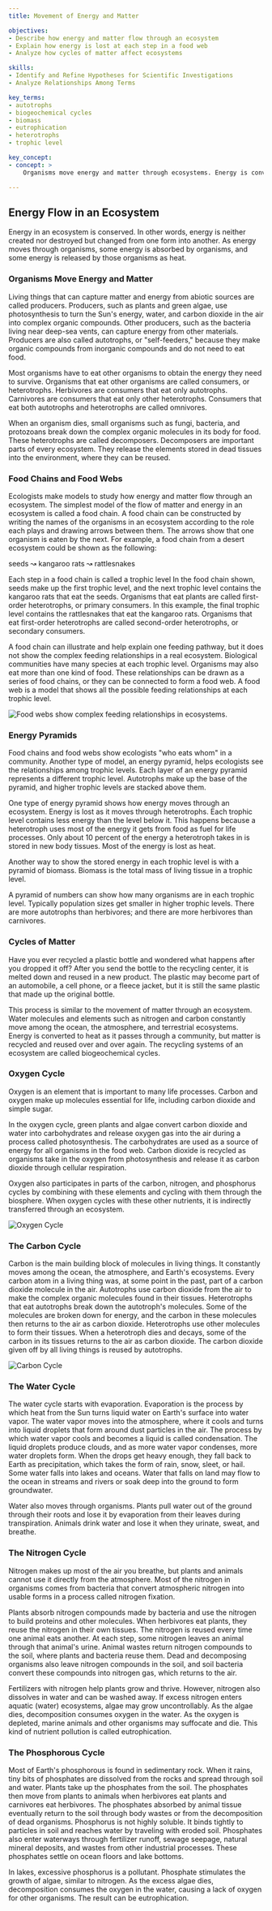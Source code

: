 ```yaml
---
title: Movement of Energy and Matter

objectives:
- Describe how energy and matter flow through an ecosystem
- Explain how energy is lost at each step in a food web
- Analyze how cycles of matter affect ecosystems

skills:
- Identify and Refine Hypotheses for Scientific Investigations
- Analyze Relationships Among Terms

key_terms:
- autotrophs
- biogeochemical cycles
- biomass
- eutrophication
- heterotrophs
- trophic level

key_concept:
- concept: >
    Organisms move energy and matter through ecosystems. Energy is converted to heat as it passes through a community of organisms, but matter is recycled and used over and over again.

---
```


## Energy Flow in an Ecosystem

Energy in an ecosystem is conserved. In other words, energy is neither created nor destroyed but changed from one form into another. As energy moves through organisms, some energy is absorbed by organisms, and some energy is released by those organisms as heat.

### Organisms Move Energy and Matter

Living things that can capture matter and energy from abiotic sources are called producers. Producers, such as plants and green algae, use photosynthesis to turn the Sun's energy, water, and carbon dioxide in the air into complex organic compounds. Other producers, such as the bacteria living near deep-sea vents, can capture energy from other materials. Producers are also called autotrophs, or "self-feeders," because they make organic compounds from inorganic compounds and do not need to eat food.

Most organisms have to eat other organisms to obtain the energy they need to survive. Organisms that eat other organisms are called consumers, or heterotrophs. Herbivores are consumers that eat only autotrophs. Carnivores are consumers that eat only other heterotrophs. Consumers that eat both autotrophs and heterotrophs are called omnivores.

When an organism dies, small organisms such as fungi, bacteria, and protozoans break down the complex organic molecules in its body for food. These heterotrophs are called decomposers. Decomposers are important parts of every ecosystem. They release the elements stored in dead tissues into the environment, where they can be reused.

### Food Chains and Food Webs

Ecologists make models to study how energy and matter flow through an ecosystem. The simplest model of the flow of matter and energy in an ecosystem is called a food chain. A food chain can be constructed by writing the names of the organisms in an ecosystem according to the role each plays and drawing arrows between them. The arrows show that one organism is eaten by the next. For example, a food chain from a desert ecosystem could be shown as the following:

seeds &rarrw; kangaroo rats &rarrw; rattlesnakes

Each step in a food chain is called a trophic level In the food chain shown, seeds make up the first trophic level, and the next trophic level contains the kangaroo rats that eat the seeds. Organisms that eat plants are called first-order heterotrophs, or primary consumers. In this example, the final trophic level contains the rattlesnakes that eat the kangaroo rats. Organisms that eat first-order heterotrophs are called second-order heterotrophs, or secondary consumers.

A food chain can illustrate and help explain one feeding pathway, but it does not show the complex feeding relationships in a real ecosystem. Biological communities have many species at each trophic level. Organisms may also eat more than one kind of food. These relationships can be drawn as a series of food chains, or they can be connected to form a food web. A food web is a model that shows all the possible feeding relationships at each trophic level.

![Food webs show complex feeding relationships in ecosystems.]()

### Energy Pyramids

Food chains and food webs show ecologists "who eats whom" in a community. Another type of model, an energy pyramid, helps ecologists see the relationships among trophic levels. Each layer of an energy pyramid represents a different trophic level. Autotrophs make up the base of the pyramid, and higher trophic levels are stacked above them.

One type of energy pyramid shows how energy moves through an ecosystem. Energy is lost as it moves through heterotrophs. Each trophic level contains less energy than the level below it. This happens because a heterotroph uses most of the energy it gets from food as fuel for life processes. Only about 10 percent of the energy a heterotroph takes in is stored in new body tissues. Most of the energy is lost as heat.

Another way to show the stored energy in each trophic level is with a pyramid of biomass. Biomass is the total mass of living tissue in a trophic level.

A pyramid of numbers can show how many organisms are in each trophic level. Typically population sizes get smaller in higher trophic levels. There are more autotrophs than herbivores; and there are more herbivores than carnivores.

### Cycles of Matter

Have you ever recycled a plastic bottle and wondered what happens after you dropped it off? After you send the bottle to the recycling center, it is melted down and reused in a new product. The plastic may become part of an automobile, a cell phone, or a fleece jacket, but it is still the same plastic that made up the original bottle.

This process is similar to the movement of matter through an ecosystem. Water molecules and elements such as nitrogen and carbon constantly move among the ocean, the atmosphere, and terrestrial ecosystems. Energy is converted to heat as it passes through a community, but matter is recycled and reused over and over again. The recycling systems of an ecosystem are called biogeochemical cycles.

### Oxygen Cycle

Oxygen is an element that is important to many life processes. Carbon and oxygen make up molecules essential for life, including carbon dioxide and simple sugar.

In the oxygen cycle, green plants and algae convert carbon dioxide and water into carbohydrates and release oxygen gas into the air during a process called photosynthesis. The carbohydrates are used as a source of energy for all organisms in the food web. Carbon dioxide is recycled as organisms take in the oxygen from photosynthesis and release it as carbon dioxide through cellular respiration.

Oxygen also participates in parts of the carbon, nitrogen, and phosphorus cycles by combining with these elements and cycling with them through the biosphere. When oxygen cycles with these other nutrients, it is indirectly transferred through an ecosystem.

![Oxygen Cycle]()

### The Carbon Cycle

Carbon is the main building block of molecules in living things. It constantly moves among the ocean, the atmosphere, and Earth's ecosystems. Every carbon atom in a living thing was, at some point in the past, part of a carbon dioxide molecule in the air. Autotrophs use carbon dioxide from the air to make the complex organic molecules found in their tissues. Heterotrophs that eat autotrophs break down the autotroph's molecules. Some of the molecules are broken down for energy, and the carbon in these molecules then returns to the air as carbon dioxide. Heterotrophs use other molecules to form their tissues. When a heterotroph dies and decays, some of the carbon in its tissues returns to the air as carbon dioxide. The carbon dioxide given off by all living things is reused by autotrophs.

![Carbon Cycle]()

### The Water Cycle

The water cycle starts with evaporation. Evaporation is the process by which heat from the Sun turns liquid water on Earth's surface into water vapor. The water vapor moves into the atmosphere, where it cools and turns into liquid droplets that form around dust particles in the air. The process by which water vapor cools and becomes a liquid is called condensation. The liquid droplets produce clouds, and as more water vapor condenses, more water droplets form. When the drops get heavy enough, they fall back to Earth as precipitation, which takes the form of rain, snow, sleet, or hail. Some water falls into lakes and oceans. Water that falls on land may flow to the ocean in streams and rivers or soak deep into the ground to form groundwater.

Water also moves through organisms. Plants pull water out of the ground through their roots and lose it by evaporation from their leaves during transpiration. Animals drink water and lose it when they urinate, sweat, and breathe.

### The Nitrogen Cycle

Nitrogen makes up most of the air you breathe, but plants and animals cannot use it directly from the atmosphere. Most of the nitrogen in organisms comes from bacteria that convert atmospheric nitrogen into usable forms in a process called nitrogen fixation.

Plants absorb nitrogen compounds made by bacteria and use the nitrogen to build proteins and other molecules. When herbivores eat plants, they reuse the nitrogen in their own tissues. The nitrogen is reused every time one animal eats another. At each step, some nitrogen leaves an animal through that animal's urine. Animal wastes return nitrogen compounds to the soil, where plants and bacteria reuse them. Dead and decomposing organisms also leave nitrogen compounds in the soil, and soil bacteria convert these compounds into nitrogen gas, which returns to the air.

Fertilizers with nitrogen help plants grow and thrive. However, nitrogen also dissolves in water and can be washed away. If excess nitrogen enters aquatic (water) ecosystems, algae may grow uncontrollably. As the algae dies, decomposition consumes oxygen in the water. As the oxygen is depleted, marine animals and other organisms may suffocate and die. This kind of nutrient pollution is called eutrophication.

### The Phosphorous Cycle

Most of Earth's phosphorous is found in sedimentary rock. When it rains, tiny bits of phosphates are dissolved from the rocks and spread through soil and water. Plants take up the phosphates from the soil. The phosphates then move from plants to animals when herbivores eat plants and carnivores eat herbivores. The phosphates absorbed by animal tissue eventually return to the soil through body wastes or from the decomposition of dead organisms. Phosphorus is not highly soluble. It binds tightly to particles in soil and reaches water by traveling with eroded soil. Phosphates also enter waterways through fertilizer runoff, sewage seepage, natural mineral deposits, and wastes from other industrial processes. These phosphates settle on ocean floors and lake bottoms.

In lakes, excessive phosphorus is a pollutant. Phosphate stimulates the growth of algae, similar to nitrogen. As the excess algae dies, decomposition consumes the oxygen in the water, causing a lack of oxygen for other organisms. The result can be eutrophication.